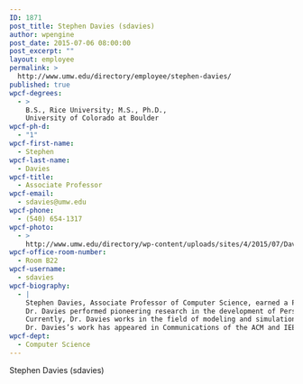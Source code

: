 ```yaml
---
ID: 1871
post_title: Stephen Davies (sdavies)
author: wpengine
post_date: 2015-07-06 08:00:00
post_excerpt: ""
layout: employee
permalink: >
  http://www.umw.edu/directory/employee/stephen-davies/
published: true
wpcf-degrees:
  - >
    B.S., Rice University; M.S., Ph.D.,
    University of Colorado at Boulder
wpcf-ph-d:
  - "1"
wpcf-first-name:
  - Stephen
wpcf-last-name:
  - Davies
wpcf-title:
  - Associate Professor
wpcf-email:
  - sdavies@umw.edu
wpcf-phone:
  - (540) 654-1317
wpcf-photo:
  - >
    http://www.umw.edu/directory/wp-content/uploads/sites/4/2015/07/Davies-Stephen06.jpg
wpcf-office-room-number:
  - Room B22
wpcf-username:
  - sdavies
wpcf-biography:
  - |
    Stephen Davies, Associate Professor of Computer Science, earned a Ph.D. (2005) in Computer Science from the University of Colorado, Boulder, after having received an M.S. (1995) in Electrical Engineering from Colorado and a B.S. (1992) in Electrical Engineering from Rice University. He joined the UMW faculty in 2006, and has taught courses in database schema theory, Web application development, computational science, data mining, and object-oriented analysis & design, among other topics.
    Dr. Davies performed pioneering research in the development of Personal Knowledge Bases (PKBs), electronic tools that help users express and persist mental impressions. Tied in with this work was his investigative development of user interfaces to the Semantic Web, which is an extension of the World Wide Web that enables machines to reach automated conclusions about user-generated content.
    Currently, Dr. Davies works in the field of modeling and simulation, building and analyzing virtual replicas of real-world phenomena in order to understand their emergent complex behavior. Two of his recent projects in this interdisciplinary area involve an agent-based model of racial diversity on college campuses, and an intergenerational simulation of wealth distribution in the United States. He is also developing an ecological simulation of a rare Virginia tidal wetlands plant, to understand the factors that may lead to its being endangered.
    Dr. Davies’s work has appeared in Communications of the ACM and IEEE Computer, the flagship publications of the two premier academic and professional societies in computer science. He has presented at numerous academic conferences, including the International Conference on Database and Expert Systems Applications, the ACM Symposium on Computer Science Education, and the International Conference on Semantic Systems.
wpcf-dept:
  - Computer Science
---
```

Stephen Davies (sdavies)